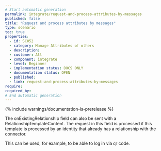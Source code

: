 ```yaml
---
# Start automatic generation
permalink: integrate/request-and-process-attributes-by-messages
published: false
title: "Request and process attributes by messages"
type: scenario
toc: true
properties:
  - id: SC052
  - category: Manage Attributes of others
  - description:
  - customer: All
  - component: integrate
  - level: Beginner
  - implementation status: DOCS ONLY
  - documentation status: OPEN
  - published:
  - link: request-and-process-attributes-by-messages
require:
required_by:
# End automatic generation
---
```


{% include warnings/documentation-is-prerelease %}

The onExistingRelationship field can also be sent with a RelationshipTemplateContent. The request in this field is processed if this template is processed by an identity that already has a relationship with the connector.

This can be used, for example, to be able to log in via qr code.
